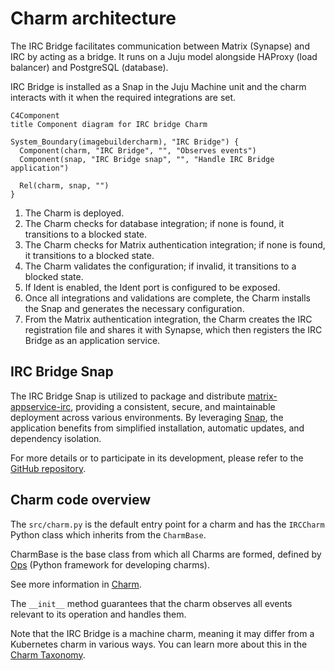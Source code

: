 # Charm architecture

The IRC Bridge facilitates communication between Matrix (Synapse) and IRC by
acting as a bridge. It runs on a Juju model alongside HAProxy (load balancer)
and PostgreSQL (database).

IRC Bridge is installed as a Snap in the Juju Machine unit and the charm
interacts with it when the required integrations are set.

```mermaid
C4Component
title Component diagram for IRC bridge Charm

System_Boundary(imagebuildercharm), "IRC Bridge") {
  Component(charm, "IRC Bridge", "", "Observes events")
  Component(snap, "IRC Bridge snap", "", "Handle IRC Bridge application")

  Rel(charm, snap, "")
}
```

1. The Charm is deployed.
2. The Charm checks for database integration; if none is found, it transitions
to a blocked state.
3. The Charm checks for Matrix authentication integration; if none is found, it
transitions to a blocked state.
4. The Charm validates the configuration; if invalid, it transitions to a
blocked state.
5. If Ident is enabled, the Ident port is configured to be exposed.
6. Once all integrations and validations are complete, the Charm installs the
Snap and generates the necessary configuration.
7. From the Matrix authentication integration, the Charm creates the IRC
registration file and shares it with Synapse, which then registers the IRC Bridge as an application service.

## IRC Bridge Snap

The IRC Bridge Snap is utilized to package and distribute [matrix-appservice-irc](https://github.com/matrix-org/matrix-appservice-irc),
providing a consistent, secure, and maintainable deployment across various
environments. By leveraging [Snap](https://snapcraft.io/about), the application benefits from simplified
installation, automatic updates, and dependency isolation.

For more details or to participate in its development, please refer to the
[GitHub repository](https://github.com/canonical/matrix-appservice-irc).

## Charm code overview

The `src/charm.py` is the default entry point for a charm and has the
`IRCCharm` Python class which inherits from the `CharmBase`.

CharmBase is the base class from which all Charms are formed, defined by [Ops](https://juju.is/docs/sdk/ops)
(Python framework for developing charms).

See more information in [Charm](https://canonical-juju.readthedocs-hosted.com/en/3.6/user/reference/charm/).

The `__init__` method guarantees that the charm observes all events relevant to
its operation and handles them.

Note that the IRC Bridge is a machine charm, meaning it may differ from a
Kubernetes charm in various ways.
You can learn more about this in the [Charm Taxonomy](https://canonical-juju.readthedocs-hosted.com/en/latest/user/reference/charm/charm-taxonomy/#machine).
